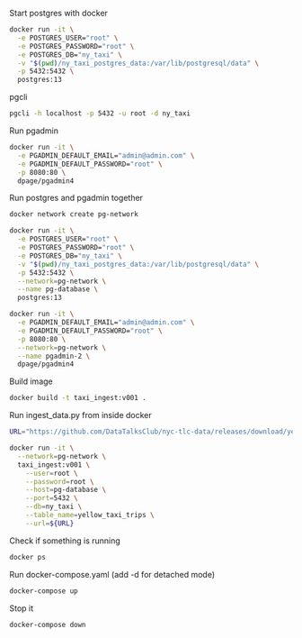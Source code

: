 Start postgres with docker

```bash
docker run -it \
  -e POSTGRES_USER="root" \
  -e POSTGRES_PASSWORD="root" \
  -e POSTGRES_DB="ny_taxi" \
  -v "$(pwd)/ny_taxi_postgres_data:/var/lib/postgresql/data" \
  -p 5432:5432 \
  postgres:13
```

pgcli
```bash
pgcli -h localhost -p 5432 -u root -d ny_taxi
```

Run pgadmin
```bash
docker run -it \
  -e PGADMIN_DEFAULT_EMAIL="admin@admin.com" \
  -e PGADMIN_DEFAULT_PASSWORD="root" \
  -p 8080:80 \
  dpage/pgadmin4
```

Run postgres and pgadmin together
```bash
docker network create pg-network

docker run -it \
  -e POSTGRES_USER="root" \
  -e POSTGRES_PASSWORD="root" \
  -e POSTGRES_DB="ny_taxi" \
  -v "$(pwd)/ny_taxi_postgres_data:/var/lib/postgresql/data" \
  -p 5432:5432 \
  --network=pg-network \
  --name pg-database \
  postgres:13

docker run -it \
  -e PGADMIN_DEFAULT_EMAIL="admin@admin.com" \
  -e PGADMIN_DEFAULT_PASSWORD="root" \
  -p 8080:80 \
  --network=pg-network \
  --name pgadmin-2 \
  dpage/pgadmin4
```

Build image
```bash
docker build -t taxi_ingest:v001 .
```

Run ingest_data.py from inside docker
```bash
URL="https://github.com/DataTalksClub/nyc-tlc-data/releases/download/yellow/yellow_tripdata_2021-01.csv.gz"

docker run -it \
  --network=pg-network \
  taxi_ingest:v001 \
    --user=root \
    --password=root \
    --host=pg-database \
    --port=5432 \
    --db=ny_taxi \
    --table_name=yellow_taxi_trips \
    --url=${URL}
```

Check if something is running
```bash
docker ps
```

Run docker-compose.yaml (add -d for detached mode)
```bash
docker-compose up
```

Stop it
```bash
docker-compose down
```